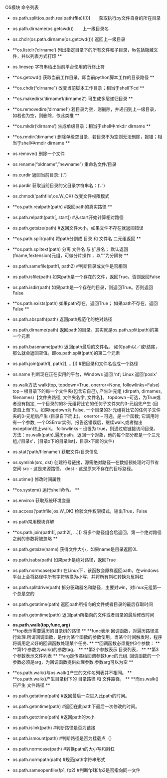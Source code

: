 OS模块 命令列表

- os.path.split(os.path.realpath(__file__))[0]　　获取执行py文件自身的所在目录
- os.path.dirname(os.getcwd())　　上一级目录名
- os.chdir(os.path.dirname(os.getcwd()))   返回上一级目录

- **os.listdir(‘dirname’)     列出指定目录下的所有文件和子目录，lis包括隐藏文件，并以列表方式打印  **
- os.linesep    字符串给出当前平台使用的行终止符

- **os.getcwd()     获取当前工作目录，即当前python脚本工作的目录路径  **
- **os.chdir(“dirname”)     改变当前脚本工作目录；相当于shell下cd   **

- **os.makedirs(‘dirname1/dirname2’)     可生成多层递归目录  **
- **os.removedirs(‘dirname1’)     若目录为空，则删除，并递归到上一级目录，如若也为空，则删除，依此类推   **
- **os.mkdir(‘dirname’)     生成单级目录；相当于shell中mkdir dirname   **
- **os.rmdir(‘dirname’)     删除单级空目录，若目录不为空则无法删除，报错；相当于shell中rmdir dirname   **

- os.remove()     删除一个文件
- os.rename(“oldname”,”newname”)     重命名文件/目录

- os.curdir     返回当前目录: (‘.’)
- os.pardir     获取当前目录的父目录字符串名：(‘..’)
- os.chmod(‘pathfile’,os.W_OK)     改变文件权限模式

- **os.path.realpath(path)      #返回path的真实路径  **

- os.path.relpath(path[, start])      #从start开始计算相对路径

- os.path.getsize(path)      #返回文件大小，如果文件不存在就返回错误

- **os.path.split(path)     将path分割成  目录  和  文件名  二元组返回   **
- **os.path.splitext(path)     分离  文件名  与  扩展名；   默认返回(fname,fextension)元组，可做分片操作 ，以“.”为分隔符  **

- os.path.samefile(path1, path2)      #判断目录或文件是否相同
- os.path.isfile(path)      如果path是一个存在的文件，返回True。否则返回False
- os.path.isdir(path)       如果path是一个存在的目录，则返回True。否则返回False
- **os.path.exists(path)     如果path存在，返回True；  如果path不存在，返回False  **

- os.path.abspath(path)     返回path规范化的绝对路径
- os.path.dirname(path)     返回path的目录。其实就是os.path.split(path)的第一个元素
- os.path.basename(path)     返回path最后的文件名。   如何path以／或\结尾，那么就会返回空值。即os.path.split(path)的第二个元素
- os.path.join(path1[, path2[, ...]])      #把目录和文件名合成一个路径

- os.name    判断现在正在实用的平台，Windows 返回 ‘nt’; Linux 返回’posix’
- os.walk方法 
    walk(top, topdown=True, onerror=None, followlinks=False) 
    top – 根目录下的每一个文件夹(包含它自己), 产生3-元组 (dirpath, dirnames, filenames)【文件夹路径, 文件夹名字, 文件名】。 
    topdown –可选，为True或者没有指定, 一个目录的的3-元组将比它的任何子文件夹的3-元组先产生 (目录自上而下)。如果topdown为 False, 一个目录的3-元组将比它的任何子文件夹的3-元组后产生 (目录自下而上)。 
    onerror – 可选，是一个函数; 它调用时有一个参数, 一个OSError实例。报告这错误后，继续walk,或者抛出exception终止walk。 
    followlinks – 设置为 true，则通过软链接访问目录。 
    方法：os.walk(path),遍历path，返回一个对象，他的每个部分都是一个三元组,(‘目录x’，[目录x下的目录list]，目录x下面的文件)

- os.stat(‘path/filename’)     获取文件/目录信息
- os.symlink(src, dst)     创建符号链接，源需绝对路径—在数据预处理时可节省空间 
    src - 这是来源路径。 
    dest - 这是原来不存在的目标路径。
- os.utime()     修改时间属性
- **os.system()     运行shell命令。  **
- os.environ     获取系统环境变量
- os.access(‘pathfile’,os.W_OK)     检验文件权限模式，输出True，False

- os.path常用模块详解
- **os.path.join(path1[, path2[, …]])     将多个路径组合后返回，第一个绝对路径之前的参数将被忽略  **
- os.path.getsize(name)    获得文件大小，如果name是目录返回0L
- os.path.isabs(path)     如果path是绝对路径，返回True
- os.path.normcase(path)     在Linux下，该函数会原样返回path，在windows平台上会将路径中所有字符转换为小写，并将所有斜杠转换为反斜杠
- os.path.splitdrive(path)     拆分驱动器名和路径，主要对win，对linux元组第一个总是空的
- os.path.getatime(path)     返回path所指向的文件或者目录的最后存取时间
- os.path.getmtime(path)     返回path所指向的文件或者目录的最后修改时间
- **os.path.walk(top,func,arg)**   
                 **top表示需要遍历的目录树的路径   **
                 **func表示  回调函数，对遍历路径进行处理.所谓回调函数，是作为某个函数的参数使用，当某个时间触发时，程序将调用定义好的回调函数处理某个任务.  **
                           **回调函数必须提供3个参数：   **
                                 **第1个参数为walk()的参数tag，  **
                                 **第2个参数表示  目录列表，  **
                                 **第3个参数表示文件列表   **
                 **arg是传递给回调参数func的元组.  回调函数的一个参数必须是arg，为回调函数提供处理参数.参数arg可以为空  **
- **os.path.walk()与os.walk()产生的文件名列表并不相同。   **
    **os.path.walk()产生目录树下的  目录路径  和  文件路径，   **
    **而os.walk()只产生 文件路径  **
    
- os.path.getatime(path)      #返回最后一次进入此path的时间。
- os.path.getmtime(path)      #返回在此path下最后一次修改的时间。
- os.path.getctime(path)      #返回path的大小
- os.path.islink(path)      #判断路径是否为链接
- os.path.ismount(path)      #判断路径是否为挂载点（）
- os.path.normcase(path)      #转换path的大小写和斜杠
- os.path.normpath(path)      #规范path字符串形式
- os.path.sameopenfile(fp1, fp2)      #判断fp1和fp2是否指向同一文件
